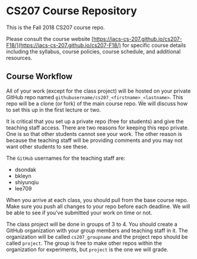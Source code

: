 # CS207 Course Repository

This is the Fall 2018 CS207 course repo.

Please consult the course website [https://iacs-cs-207.github.io/cs207-F18/](https://iacs-cs-207.github.io/cs207-F18/) for specific course details
including the syllabus, course policies, course schedule, and additional resources.

## Course Workflow

All of your work (except for the class project) will be hosted on your private GitHub repo named `githubusername/cs207_<firstname>_<lastname>`. This
repo will be a clone (or fork) of the main course repo. We will discuss how to set this up in the first lecture or two.

It is critical that you set up a private repo (free for students) and give the teaching staff access. There are two reasons for keeping this repo
private. One is so that other students cannot see your work. The other reason is because the teaching staff will be providing comments and you may not
want other students to see these.

The `GitHub` usernames for the teaching staff are:
* dsondak
* bkleyn
* shiyunqiu
* lee709

When you arrive at each class, you should pull from the base course repo. Make sure you push all changes to your repo before each deadline. We
will be able to see if you’ve submitted your work on time or not.

The class project will be done in groups of 3 to 4. You should create a GitHub organization with your group members and teaching staff in it. The
organization will be called `cs207_groupname` and the project repo should be called `project`. The group is free to make other repos within the
organization for experiments, but `project` is the one we will grade.

<!--
### Contents:
**homeworks** --- Directory for homework assignments

**lectures** --- Directory for lectures

**project** --- Directory for project files
-->
